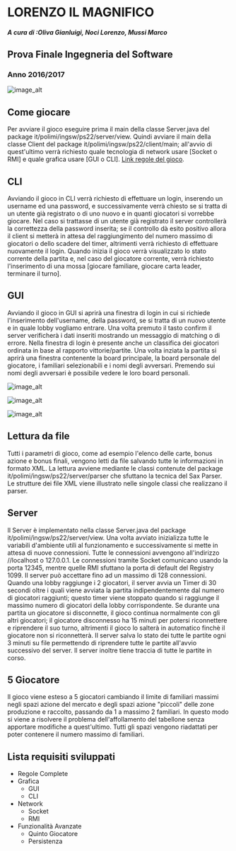 # LORENZO IL MAGNIFICO
#### *A cura di :Oliva Gianluigi, Noci Lorenzo, Mussi Marco*
## Prova Finale Ingegneria del Software
### Anno 2016/2017

![image_alt](https://4.bp.blogspot.com/-UQcEMscSqB8/V-Iloma1CxI/AAAAAAAAWWk/PuBwpO9TIVgpSF8zQWbM5JHlGXzFZnJiQCLcB/s400/Image2.jpg)

## **Come giocare**

Per avviare il gioco eseguire prima il main della classe Server.java del package it/polimi/ingsw/ps22/server/view.
Quindi avviare il main della classe Client del package it/polimi/ingsw/ps22/client/main; all'avvio di quest'ultimo verrà richiesto quale tecnologia di network usare [Socket o RMI] e quale grafica usare [GUI o CLI].
[Link regole del gioco](https://drive.google.com/file/d/0B8V6Ym98C30OR3o1UEtiQnRLTXM/view?usp=sharing).

## **CLI**
Avviando il gioco in CLI verrà richiesto di effettuare un login, inserendo un username ed una password, e successivamente verrà chiesto se si tratta di un utente già registrato o di uno nuovo e in quanti giocatori si vorrebbe giocare. Nel caso si trattasse di un utente già registrato il server controllerà la correttezza della password inserita; se il controllo dà esito positivo allora il client si metterà in attesa del raggiungimento del numero massimo di giocatori o dello scadere del timer, altrimenti verrà richiesto di effettuare nuovamente il login.
Quando inizia il gioco verrà visualizzato lo stato corrente della partita e, nel caso del giocatore corrente, verrà richiesto l'inserimento di una mossa [giocare familiare, giocare carta leader, terminare il turno].

## **GUI**
Avviando il gioco in GUI si aprirà una finestra di login in cui si richiede l'inserimento dell'username, della password, se si tratta di un nuovo utente e in quale lobby vogliamo entrare. Una volta premuto il tasto confirm il server verificherà i dati inseriti mostrando un messaggio di matching o di errore. Nella finestra di login è presente anche un classifica dei giocatori ordinata in base al rapporto vittorie/partite.
Una volta inziata la partita si aprirà una finestra contenente la board principale, la board personale del giocatore, i familiari selezionabili e i nomi degli avversari. Premendo sui nomi degli avversari è possibile vedere le loro board personali.

![image_alt](http://imgur.com/TgXMzbZ.png)

![image_alt](http://imgur.com/gZeml7J.png)

![image_alt](http://imgur.com/CmKahbV.png)

## **Lettura da file**
Tutti i parametri di gioco, come ad esempio l'elenco delle carte, bonus azione e bonus finali, vengono letti da file salvando tutte le informazioni in formato XML. La lettura avviene mediante le classi contenute del package it/polimi/ingsw/ps22/server/parser che sfuttano la tecnica del Sax Parser. Le strutture dei file XML viene illustrato nelle singole classi che realizzano il parser.

## **Server**
Il Server è implementato nella classe Server.java del package it/polimi/ingsw/ps22/server/view. Una volta avviato inizializza tutte le variabili d'ambiente utili al funzionamento e successivamente si mette in attesa di nuove connessioni. Tutte le connessioni avvengono all'indirizzo //localhost o 127.0.0.1. Le connessioni tramite Socket comunicano usando la porta 12345, mentre quelle RMI sfuttano la porta di default del Registry 1099. Il server può accettare fino ad un massimo di 128 connessioni.
Quando una lobby raggiunge i 2 giocatori, il server avvia un Timer di 30 secondi oltre i quali viene avviata la partita indipendentemente dal numero di giocatori raggiunti; questo timer viene stoppato quando si raggiunge il massimo numero di giocatori della lobby corrispondente.
Se durante una partita un giocatore si disconnette, il gioco continua normalmente con gli altri giocatori; il giocatore disconnesso ha 15 minuti per potersi riconnettere e riprendere il suo turno, altrimenti il gioco lo salterà in automatico finchè il giocatore non si riconnetterà.
Il server salva lo stato dei tutte le partite ogni 3 minuti su file permettendo di riprendere tutte le partite all'avvio successivo del server. Il server inoltre tiene traccia di tutte le partite in corso.

## **5 Giocatore**
Il gioco viene esteso a 5 giocatori cambiando il limite di familiari massimi negli spazi azione del mercato e degli spazi azione "piccoli" delle zone produzione e raccolto, passando da 1 a massimo 2 familiari. In questo modo si viene a risolvere il problema dell'affollamento del tabellone senza apportare modifiche a quest'ultimo. Tutti gli spazi vengono riadattati per poter contenere il numero massimo di familiari.

## **Lista requisiti sviluppati**
* Regole Complete
* Grafica
  * GUI
  * CLI
* Network
  * Socket
  * RMI
* Funzionalità Avanzate
  * Quinto Giocatore
  * Persistenza
